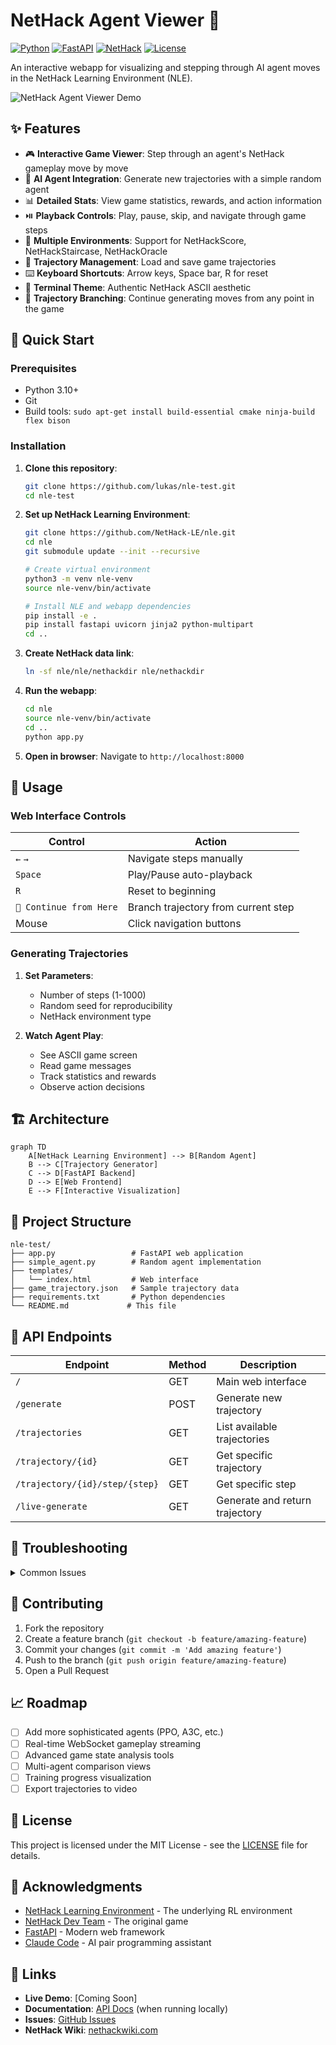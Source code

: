 # NetHack Agent Viewer 🏰

[![Python](https://img.shields.io/badge/Python-3.10+-blue.svg)](https://python.org)
[![FastAPI](https://img.shields.io/badge/FastAPI-0.109+-green.svg)](https://fastapi.tiangolo.com)
[![NetHack](https://img.shields.io/badge/NetHack-Learning_Environment-orange.svg)](https://github.com/NetHack-LE/nle)
[![License](https://img.shields.io/badge/License-MIT-yellow.svg)](LICENSE)

An interactive webapp for visualizing and stepping through AI agent moves in the NetHack Learning Environment (NLE).

![NetHack Agent Viewer Demo](https://github.com/lukas/nle-test/raw/main/demo.gif)

## ✨ Features

- 🎮 **Interactive Game Viewer**: Step through an agent's NetHack gameplay move by move
- 🤖 **AI Agent Integration**: Generate new trajectories with a simple random agent  
- 📊 **Detailed Stats**: View game statistics, rewards, and action information
- ⏯️ **Playback Controls**: Play, pause, skip, and navigate through game steps
- 🎯 **Multiple Environments**: Support for NetHackScore, NetHackStaircase, NetHackOracle
- 📁 **Trajectory Management**: Load and save game trajectories
- ⌨️ **Keyboard Shortcuts**: Arrow keys, Space bar, R for reset
- 🎨 **Terminal Theme**: Authentic NetHack ASCII aesthetic
- 🚀 **Trajectory Branching**: Continue generating moves from any point in the game

## 🚀 Quick Start

### Prerequisites

- Python 3.10+
- Git
- Build tools: `sudo apt-get install build-essential cmake ninja-build flex bison`

### Installation

1. **Clone this repository**:
   ```bash
   git clone https://github.com/lukas/nle-test.git
   cd nle-test
   ```

2. **Set up NetHack Learning Environment**:
   ```bash
   git clone https://github.com/NetHack-LE/nle.git
   cd nle
   git submodule update --init --recursive
   
   # Create virtual environment
   python3 -m venv nle-venv
   source nle-venv/bin/activate
   
   # Install NLE and webapp dependencies
   pip install -e .
   pip install fastapi uvicorn jinja2 python-multipart
   cd ..
   ```

3. **Create NetHack data link**:
   ```bash
   ln -sf nle/nle/nethackdir nle/nethackdir
   ```

4. **Run the webapp**:
   ```bash
   cd nle
   source nle-venv/bin/activate
   cd ..
   python app.py
   ```

5. **Open in browser**: Navigate to `http://localhost:8000`

## 🎯 Usage

### Web Interface Controls

| Control | Action |
|---------|--------|
| `←` `→` | Navigate steps manually |
| `Space` | Play/Pause auto-playback |
| `R` | Reset to beginning |
| `🚀 Continue from Here` | Branch trajectory from current step |
| Mouse | Click navigation buttons |

### Generating Trajectories

1. **Set Parameters**:
   - Number of steps (1-1000)
   - Random seed for reproducibility  
   - NetHack environment type

2. **Watch Agent Play**: 
   - See ASCII game screen
   - Read game messages
   - Track statistics and rewards
   - Observe action decisions

## 🏗️ Architecture

```mermaid
graph TD
    A[NetHack Learning Environment] --> B[Random Agent]
    B --> C[Trajectory Generator]
    C --> D[FastAPI Backend]
    D --> E[Web Frontend]
    E --> F[Interactive Visualization]
```

## 📁 Project Structure

```
nle-test/
├── app.py                 # FastAPI web application
├── simple_agent.py        # Random agent implementation
├── templates/
│   └── index.html         # Web interface
├── game_trajectory.json   # Sample trajectory data
├── requirements.txt       # Python dependencies
└── README.md             # This file
```

## 🔧 API Endpoints

| Endpoint | Method | Description |
|----------|--------|-------------|
| `/` | GET | Main web interface |
| `/generate` | POST | Generate new trajectory |
| `/trajectories` | GET | List available trajectories |
| `/trajectory/{id}` | GET | Get specific trajectory |
| `/trajectory/{id}/step/{step}` | GET | Get specific step |
| `/live-generate` | GET | Generate and return trajectory |

## 🐛 Troubleshooting

<details>
<summary>Common Issues</summary>

### "Couldn't find NetHack installation"
```bash
ln -sf nle/nle/nethackdir nle/nethackdir
```

### Build failures
```bash
sudo apt-get install build-essential cmake ninja-build flex bison
cd nle && git submodule update --init --recursive
```

### Import errors
```bash
source nle/nle-venv/bin/activate
pip install -r requirements.txt
```

</details>

## 🤝 Contributing

1. Fork the repository
2. Create a feature branch (`git checkout -b feature/amazing-feature`)
3. Commit your changes (`git commit -m 'Add amazing feature'`)
4. Push to the branch (`git push origin feature/amazing-feature`)
5. Open a Pull Request

## 📈 Roadmap

- [ ] Add more sophisticated agents (PPO, A3C, etc.)
- [ ] Real-time WebSocket gameplay streaming
- [ ] Advanced game state analysis tools
- [ ] Multi-agent comparison views
- [ ] Training progress visualization
- [ ] Export trajectories to video

## 📄 License

This project is licensed under the MIT License - see the [LICENSE](LICENSE) file for details.

## 🙏 Acknowledgments

- [NetHack Learning Environment](https://github.com/NetHack-LE/nle) - The underlying RL environment
- [NetHack Dev Team](https://www.nethack.org/) - The original game
- [FastAPI](https://fastapi.tiangolo.com/) - Modern web framework
- [Claude Code](https://claude.ai/code) - AI pair programming assistant

## 🔗 Links

- **Live Demo**: [Coming Soon]
- **Documentation**: [API Docs](http://localhost:8000/docs) (when running locally)
- **Issues**: [GitHub Issues](https://github.com/lukas/nle-test/issues)
- **NetHack Wiki**: [nethackwiki.com](https://nethackwiki.com)